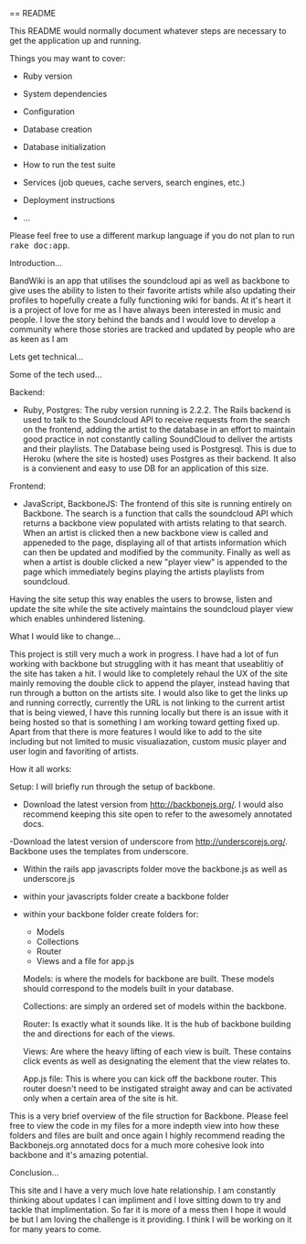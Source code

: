== README

This README would normally document whatever steps are necessary to get the
application up and running.

Things you may want to cover:

* Ruby version

* System dependencies

* Configuration

* Database creation

* Database initialization

* How to run the test suite

* Services (job queues, cache servers, search engines, etc.)

* Deployment instructions

* ...


Please feel free to use a different markup language if you do not plan to run
<tt>rake doc:app</tt>.

Introduction...

BandWiki is an app that utilises the soundcloud api as well as backbone to give uses the ability to listen to their favorite artists while also updating their profiles to hopefully create a fully functioning wiki for bands.
At it's heart it is a project of love for me as I have always been interested in music and people. I love the story behind the bands and I would love to develop a community where those stories are tracked and updated by people who are as keen as I am

Lets get technical...

Some of the tech used...

Backend:

- Ruby, Postgres: The ruby version running is 2.2.2. The Rails backend is used to talk to the Soundcloud API to receive requests from the search on the frontend, adding the artist to the database in an effort to maintain good practice in not constantly calling SoundCloud to deliver the artists and their playlists.
The Database being used is Postgresql. This is due to Heroku (where the site is hosted) uses Postgres as their backend. It also is a convienent and easy to use DB for an application of this size.

Frontend:

- JavaScript, BackboneJS: The frontend of this site is running entirely on Backbone. The search is a function that calls the soundcloud API which returns a backbone view populated with artists relating to that search.
When an artist is clicked then a new backbone view is called and appeneded to the page, displaying all of that artists information which can then be updated and modified by the community.
Finally as well as when a artist is double clicked a new "player view" is appended to the page which immediately begins playing the artists playlists from soundcloud.

Having the site setup this way enables the users to browse, listen and update the site while the site actively maintains the soundcloud player view which enables unhindered listening.


What I would like to change...

This project is still very much a work in progress. I have had a lot of fun working with backbone but struggling with it has meant that useablitiy of the site has taken a hit. I would like to completely rehaul the UX of the site mainly removing the double click to append the player, instead having that run through a button on the artists site. 
I would also like to get the links up and running correctly, currently the URL is not linking to the current artist that is being viewed, I have this running locally but there is an issue with it being hosted so that is something I am working toward getting fixed up. Apart from that there is more features I would like to add to the site including but not limited to music visualiazation, custom music player and user login and favoriting of artists.


How it all works:

Setup: I will briefly run through the setup of backbone.

- Download the latest version from http://backbonejs.org/. I would also recommend keeping this site open to refer to the awesomely annotated docs.

-Download the latest version of underscore from http://underscorejs.org/. Backbone uses the templates from underscore.

- Within the rails app javascripts folder move the backbone.js as well as underscore.js

- within your javascripts folder create a backbone folder

- within your backbone folder create folders for:
  - Models
  - Collections
  - Router
  - Views
  and a file for app.js

  Models: is where the models for backbone are built. These models should correspond to the models built in your database.

  Collections: are simply an ordered set of models within the backbone.

  Router: Is exactly what it sounds like. It is the hub of backbone building the and directions for each of the views.

  Views: Are where the heavy lifting of each view is built. These contains click events as well as designating the element that the view relates to. 

  App.js file: This is where you can kick off the backbone router. This router doesn't need to be instigated straight away and can be activated only when a certain area of the site is hit.

This is a very brief overview of the file struction for Backbone. Please feel free to view the code in my files for a more indepth view into how these folders and files are built and once again I highly recommend reading the Backbonejs.org annotated docs for a much more cohesive look into backbone and it's amazing potential.

Conclusion...

This site and I have a very much love hate relationship. I am constantly thinking about updates I can impliment and I love sitting down to try and tackle that implimentation. So far it is more of a mess then I hope it would be but I am loving the challenge is it providing. I think I will be working on it for many years to come.














